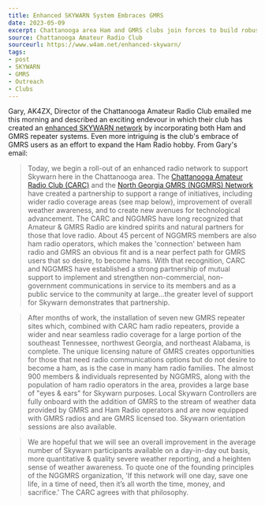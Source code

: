 ```yaml
---
title: Enhanced SKYWARN System Embraces GMRS
date: 2023-05-09
excerpt: Chattanooga area Ham and GMRS clubs join forces to build robust SKYWARN network.
source: Chattanooga Amateur Radio Club
sourceurl: https://www.w4am.net/enhanced-skywarn/
tags:
- post
- SKYWARN
- GMRS
- Outreach
- Clubs
---
```

Gary, AK4ZX, Director of the Chattanooga Amateur Radio Club emailed me this morning and described an exciting endevour in which their club has created an [enhanced SKYWARN network](https://www.w4am.net/enhanced-skywarn/) by incorporating both Ham and GMRS repeater systems. Even more intriguing is the club's embrace of GMRS users as an effort to expand the Ham Radio hobby. From Gary's email:

> Today, we begin a roll-out of an enhanced radio network to support Skywarn here in the Chattanooga area.  The [Chattanooga Amateur Radio Club (CARC)](https://www.w4am.net/) and the [North Georgia GMRS (NGGMRS) Network](https://nggmrs.org/) have created a partnership to support a range of initiatives, including wider radio coverage areas (see map below), improvement of overall weather awareness, and to create new avenues for technological advancement.  The CARC and NGGMRS have long recognized that Amateur & GMRS Radio are kindred spirits and natural partners for those that love radio.  About 45 percent of NGGMRS members are also ham radio operators, which makes the 'connection' between ham radio and GMRS an obvious fit and is a near perfect path for GMRS users that so desire, to become hams.  With that recognition, CARC and NGGMRS have established a strong partnership of mutual support to implement and strengthen non-commercial, non-government communications in service to its members and as a public service to the community at large...the greater level of support for Skywarn demonstrates that partnership.

> After months of work, the installation of seven new GMRS repeater sites which, combined with CARC ham radio repeaters, provide a wider and near seamless radio coverage for a large portion of the southeast Tennessee, northwest Georgia, and northeast Alabama, is complete.  The unique licensing nature of GMRS creates opportunities for those that need radio communications options but do not desire to become a ham, as is the case in many ham radio families.  The almost 900 members & individuals represented by NGGMRS, along with the population of ham radio operators in the area, provides a large base of "eyes & ears" for Skywarn purposes.  Local Skywarn Controllers are fully onboard with the addition of GMRS to the stream of weather data provided by GMRS and Ham Radio operators and are now equipped with GMRS radios and are GMRS licensed too.  Skywarn orientation sessions are also available.

> We are hopeful that we will see an overall improvement in the average number of Skywarn participants available on a day-in-day out basis, more quantitative & quality severe weather reporting, and a heighten sense of weather awareness.  To quote one of the founding principles of the NGGMRS organization, 'If this network will one day, save one life, in a time of need, then it’s all worth the time, money, and sacrifice.' The CARC agrees with that philosophy.